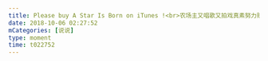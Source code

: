```yaml
---
title: Please buy A Star Is Born on iTunes !<br>农场主又唱歌又拍戏真素努力赚钱养家厚！<br>感觉原声带有点爵味，据爵惹🙂
date: 2018-10-06 02:27:52
mCategories: [说说]
type: moment
time: t022752
---
```


<div id="pics-20181006022752"></div>

<script src="/lib/moment/pics.js"></script>
<script>
var data = [
    {"link": "2018-10-06_000000.jpeg", "type": "shuoshuo"},
    {"link": "2018-10-06_000001.jpeg", "type": "shuoshuo"}
];
picsRender(data, "pics-20181006022752");
</script>
